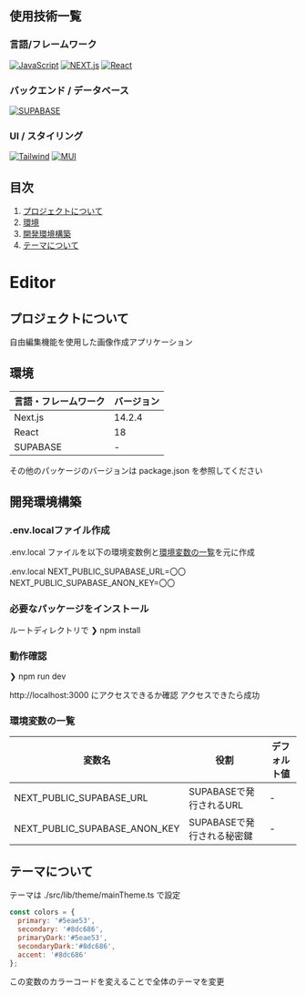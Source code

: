 ## 使用技術一覧
### 言語/フレームワーク
[![JavaScript](https://img.shields.io/badge/JavaScript-black?style=for-the-badge&logo=javascript&logoColor=F7DF1E)](https://developer.mozilla.org/ja/docs/Web/JavaScript) [![NEXT.js](https://img.shields.io/badge/NEXT-black?style=for-the-badge&logo=NEXT.js)](https://nextjs.org/) [![React](https://img.shields.io/badge/React-20232A?style=for-the-badge&logo=REACT)](https://ja.react.dev/)
### バックエンド / データベース
[![SUPABASE](https://img.shields.io/badge/SUPABASE-black?style=for-the-badge&logo=SUPABASE)](https://supabase.com/)
### UI / スタイリング
[![Tailwind](https://img.shields.io/badge/Tailwindcss-black?style=for-the-badge&logo=Tailwindcss)](https://tailwindcss.com/) [![MUI](https://img.shields.io/badge/MUI-007FFF?style=for-the-badge&logo=mui&logoColor=white)](https://mui.com/)
## 目次

1. [プロジェクトについて](#プロジェクトについて)
2. [環境](#環境)
3. [開発環境構築](#開発環境構築)
4. [テーマについて](#テーマについて)

# Editor

<!-- プロジェクトについて -->

## プロジェクトについて

自由編集機能を使用した画像作成アプリケーション

## 環境

<!-- 言語、フレームワーク、ミドルウェア、インフラの一覧とバージョンを記載 -->

| 言語・フレームワーク  | バージョン |
| --------------------- | ---------- |
| Next.js                | 14.2.4     |
| React                | 18      |
| SUPABASE | -     |


その他のパッケージのバージョンは package.json を参照してください



## 開発環境構築

<!-- コンテナの作成方法、パッケージのインストール方法など、開発環境構築に必要な情報を記載 -->

### .env.localファイル作成

.env.local ファイルを以下の環境変数例と[環境変数の一覧](#環境変数の一覧)を元に作成

.env.local
NEXT_PUBLIC_SUPABASE_URL=〇〇
NEXT_PUBLIC_SUPABASE_ANON_KEY=〇〇

### 必要なパッケージをインストール
ルートディレクトリで
❯ npm install

### 動作確認
❯ npm run dev

http://localhost:3000 にアクセスできるか確認
アクセスできたら成功


### 環境変数の一覧

| 変数名                 | 役割                                      | デフォルト値|
| ---------------------- | ----------------------------------------- | ----------------------------------|
| NEXT_PUBLIC_SUPABASE_URL    | SUPABASEで発行されるURL | - |
| NEXT_PUBLIC_SUPABASE_ANON_KEY         | SUPABASEで発行される秘密鍵   | - |


## テーマについて
テーマは
./src/lib/theme/mainTheme.ts
で設定
```javascript
const colors = {
  primary: '#5eae53',
  secondary: '#8dc686',
  primaryDark:'#5eae53',
  secondaryDark:'#8dc686',
  accent: '#8dc686'
};
```
この変数のカラーコードを変えることで全体のテーマを変更